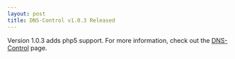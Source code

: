 ```yaml
--- 
layout: post
title: DNS-Control v1.0.3 Released
---
```

Version 1.0.3 adds php5 support. For more information, check out the [DNS-Control](/dns-control) page.

